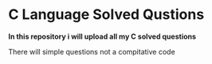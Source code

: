 # C Language Solved Qustions

<p><b> In this repository i will upload all my C solved questions </b> </p>

<p> There will simple questions not a compitative code</p>